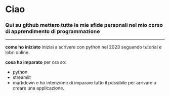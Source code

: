 # Ciao
### Qui su github mettero tutte le mie sfide personali nel mio corso di apprendimento di programmazione
---
**come ho iniziato**
iniziai a scrivere con python nel 2023 seguendo tutorial e lobri online.

**cosa ho imparato**
per ora so:
- python
- streamlit
- markdown
e ho intenzione di imparare tutto il possibile per arrivare a creare una applicazione.

